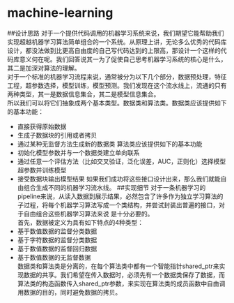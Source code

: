 # machine-learning
##设计思路
对于一个提供代码调用的机器学习系统来说，我们期望它能帮助我们实现超越机器学习算法简单组合的一个系统。从原理上讲，无论多么优秀的代码库设计，都没法做到比更高自由度的自己写代码达到的上限高，那设计一个这样的代码库意义何在呢。我们回答说其一为了促使自己思考机器学习系统的核心是什么，其二是加深对算法的理解。  
对于一个标准的机器学习流程来说，通常被分为以下几个部分，数据预处理，特征工程，超参数选择，模型训练，模型预测。我们发现在这个流水线上，流通的只有两种类型，其一是数据信息集合，其二是模型信息集合。  
所以我们可以将它们抽象成两个基本类型。数据类和算法类。数据类应该提供如下的基本功能： 
 - 直接获得原始数据
 - 生成子数据块的引用或者拷贝
 - 通过某种无监督方法生成新的数据类
 算法类应该提供如下的基本功能
 - 初始化模型参数并与一个数据类建立单向联系
 - 通过任意一个评估方法（比如交叉验证，泛化误差，AUC，正则化）选择模型超参数并训练模型
 - 接受数据块输出模型结果
 如果我们成功将这些接口设计出来，那么我们就能自由组合生成不同的机器学习流水线。
##实现细节
对于一条机器学习的pipeline来说，从读入数据到展示结果，必然包含了许多作为独立学习算法的子过程，将每个机器学习算法写成一个类结构，并尝试封装出普遍的接口，对于自由组合这些机器学习算法来说
是十分必要的。  
首先，数据被定义为具有如下特点的4种类型：
- 基于数值数据的监督分类数据
- 基于字符数据的监督分类数据
- 基于数值数据的监督回归数据
- 基于数值数据的无监督数据  
数据类和算法类是分离的，在每个算法类中都有一个智能指针shared_ptr<data>来实现数据的共享。我们希望在传入数据时，必须先有一个数据类保存了数据，而算法类的构造函数传入shared_ptr<data>参数，来实现在算法类的成员函数中自由调用数据的目的，同时避免数据的拷贝。



